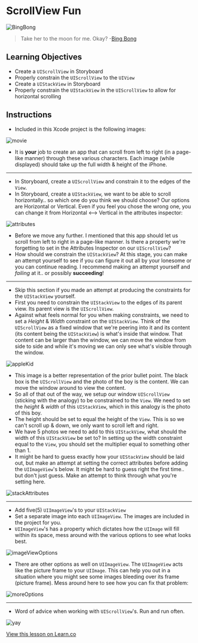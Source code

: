 # ScrollView Fun

![BingBong](http://i.imgur.com/J3e7N2Y.jpg?1)  

> Take her to the moon for me. Okay? -[Bing Bong](http://disney.wikia.com/wiki/Bing_Bong)
 

## Learning Objectives

* Create a `UIScrollView` in Storyboard
* Properly constrain the `UIScrollView` to the `UIView`
* Create a `UIStackView` in Storyboard
* Properly constrain the `UIStackView` in the `UIScrollView` to allow for horizontal scrolling


## Instructions

*  Included in this Xcode project is the following images:

![movie](http://i.imgur.com/sfAd9md.jpg?1)

* It is **your** job to create an app that can scroll from left to right (in a page-like manner) through these various characters. Each image (while displayed) should take up the full width & height of the iPhone.

---
* In Storyboard, create a `UIScrollView` and constrain it to the edges of the `View`.
* In Storyboard, create a `UIStackView`, we want to be able to scroll horizontally.. so which one do you think we should choose? Our options are Horizontal or Vertical. Even if you feel you chose the wrong one, you can change it from Horizontal <--> Vertical in the attributes inspector:

![attributes](http://i.imgur.com/dtfnpZ9.png?1)

* Before we move any further. I mentioned that this app should let us scroll from left to right in a page-like manner. Is there a property we're forgetting to set in the Attributes Inspector on our `UIScrollView`?
* How should we constrain the `UIStackView`? At this stage, you can make an attempt yourself to see if you can figure it out all by your lonesome or you can continue reading. I recommend making an attempt yourself and *failing* at it.. or possibly **succeeding**!

----

* Skip this section if you made an attempt at producing the constraints for the `UIStackView` yourself.
* First you need to constrain the `UIStackView` to the edges of its parent view. Its parent view is the `UIScrollView`.
* Against what feels normal for you when making constraints, we need to set a _Height_ & _Width_ constraint on the `UIStackView`. Think of the `UIScrollView` as a fixed window that we're peering into it and its content (its content being the `UIStackView`) is what's inside that window. That content can be larger than the window, we can move the window from side to side and while it's moving we can only see what's visible through the window.

![appleKid](http://i.imgur.com/RjWzoO3.jpg?1)

* This image is a better representation of the prior bullet point. The black box is the `UIScrollView` and the photo of the boy is the content. We can move the window around to view the content.
* So all of that out of the way, we setup our window `UIScrollView` (sticking with the analogy) to be constrained to the `View`. We need to set the _height_ & _width_ of this `UIStackView`, which in this analogy is the photo of this boy.
* The height should be set to equal the height of the `View`. This is so we can't scroll up & down, we only want to scroll left and right.
* We have 5 photos we need to add to this `UIStackView`, what should the width of this `UIStackView` be set to? In setting up the width constraint equal to the `View`, you should set the multiplier equal to something other than 1.
* It might be hard to guess exactly how your `UIStackView` should be laid out, but make an attempt at setting the correct attributes before adding the `UIImageView`'s below. It might be hard to guess right the first time.. but don't just guess. Make an attempt to think through what you're setting here.

![stackAttributes](http://i.imgur.com/D6grpTZ.png)

---

* Add five(5) `UIImageView`'s to your `UIStackView`
* Set a separate image into each `UIImageView`. The images are included in the project for you.
* `UIImageView`'s has a property which dictates how the `UIImage` will fill within its space, mess around with the various options to see what looks best.

![imageViewOptions](http://i.imgur.com/ZKVSCFA.png)

* There are other options as well on `UIImageView`. The `UIImageView` acts like the picture frame to your `UIImage`. This can help you out in a situation where you might see some images bleeding over its frame (picture frame). Mess around here to see how you can fix that problem:

![moreOptions](http://i.imgur.com/pyjC0dC.png)

---

* Word of advice when working with `UIScrollView`'s. Run and run often.

![yay](https://media.giphy.com/media/DZ5KBU522trGM/giphy.gif)



<a href='https://learn.co/lessons/ScrollViews' data-visibility='hidden'>View this lesson on Learn.co</a>
